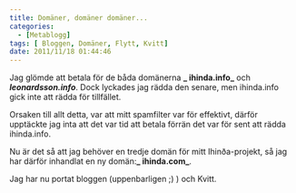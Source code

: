 ```yaml
---
title: Domäner, domäner domäner...
categories:
  - [Metablogg]
tags: [	Bloggen, Domäner, Flytt, Kvitt]
date: 2011/11/18 01:44:46
---
```

Jag glömde att betala för de båda domänerna **_ ihinda.info_** och **_leonardsson.info_**. Dock lyckades jag rädda den senare, men ihinda.info gick inte att rädda för tillfället.

Orsaken till allt detta, var att mitt spamfilter var för effektivt, därför upptäckte jag inta att det var tid att betala förrän det var för sent att rädda ihinda.info.

Nu är det så att jag behöver en tredje domän för mitt Ihinða-projekt, så jag har därför inhandlat en ny domän:**_ ihinda.com_**.

Jag har nu portat bloggen (uppenbarligen ;) ) och Kvitt.
